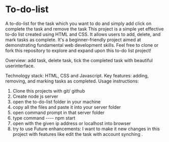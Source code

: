 # To-do-list
A to-do-list for the task which you want to do and simply add click on complete the task and remove the task
This project is a simple yet effective to-do list created using HTML and CSS. It allows users to add, delete, and mark tasks as complete. It's a beginner-friendly project aimed at demonstrating fundamental web development skills. Feel free to clone or fork this repository to explore and expand upon this to-do list project!

Overview: add task, delete task, tick the completed task with beautiful userinterface.

Technology stack: HTML, CSS and Javascript.
Key features: adding, removing, and marking tasks as completed.
Usage instructions:
  1) Clone this projects with git/ github
  2) Create node js server
  3) open the to-do-list folder in your machine
  4) copy all the files and paste it into your server folder
  5) open command prompt in that server folder
  6) type command ---- npm start
  7) open with the given ip address or localhost into browser
  8) try to use
Future enhancements: I want to make it new changes in this project with features like edit the task with account synching .


   
